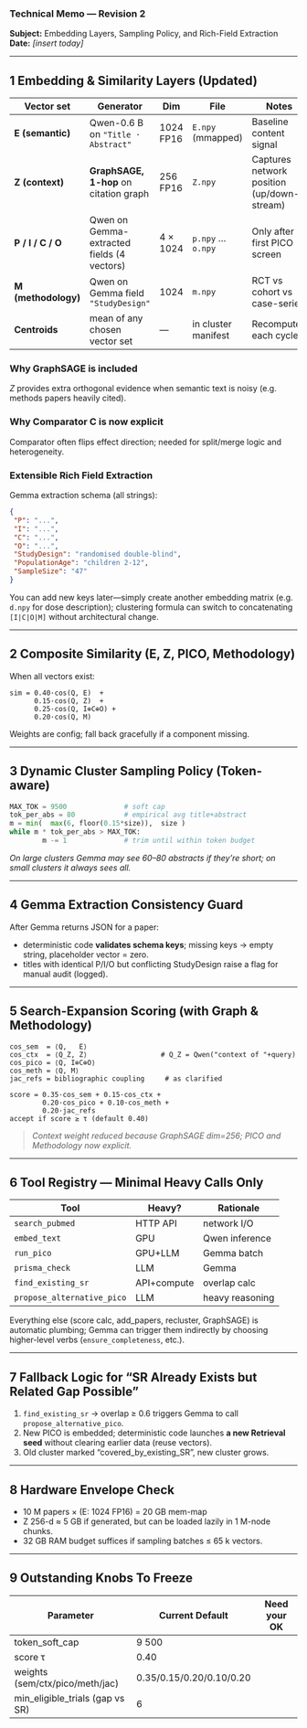 ### **Technical Memo — Revision 2**

**Subject:** Embedding Layers, Sampling Policy, and Rich-Field Extraction
**Date:** *\[insert today]*

---

## 1  Embedding & Similarity Layers  (Updated)

| Vector set          | Generator                                  | Dim       | File                | Notes                                      |
| ------------------- | ------------------------------------------ | --------- | ------------------- | ------------------------------------------ |
| **E (semantic)**    | Qwen-0.6 B on `"Title · Abstract"`         | 1024 FP16 | `E.npy` (mmapped)   | Baseline content signal                    |
| **Z (context)**     | **GraphSAGE, 1-hop** on citation graph     | 256 FP16  | `Z.npy`             | Captures network position (up/down-stream) |
| **P / I / C / O**   | Qwen on Gemma-extracted fields (4 vectors) | 4 × 1024  | `p.npy` … `o.npy`   | Only after first PICO screen               |
| **M (methodology)** | Qwen on Gemma field `"StudyDesign"`        | 1024      | `m.npy`             | RCT vs cohort vs case-series               |
| **Centroids**       | mean of any chosen vector set              | —         | in cluster manifest | Recomputed each cycle                      |

### Why GraphSAGE is included

*Z* provides extra orthogonal evidence when semantic text is noisy (e.g. methods papers heavily cited).

### Why Comparator **C** is now explicit

Comparator often flips effect direction; needed for split/merge logic and heterogeneity.

### Extensible Rich Field Extraction

Gemma extraction schema (all strings):

```json
{
 "P": "...",
 "I": "...",
 "C": "...",
 "O": "...",
 "StudyDesign": "randomised double-blind",
 "PopulationAge": "children 2-12",
 "SampleSize": "47"
}
```

You can add new keys later—simply create another embedding matrix (e.g. `d.npy` for dose description); clustering formula can switch to concatenating `[I|C|O|M]` without architectural change.

---

## 2  Composite Similarity (E, Z, PICO, Methodology)

When all vectors exist:

```
sim = 0.40·cos(Q, E)  +
      0.15·cos(Q, Z)  +
      0.25·cos(Q, I⊕C⊕O) +
      0.20·cos(Q, M)
```

Weights are config; fall back gracefully if a component missing.

---

## 3  Dynamic Cluster Sampling Policy (Token-aware)

```python
MAX_TOK = 9500              # soft cap
tok_per_abs = 80            # empirical avg title+abstract
m = min(  max(6, floor(0.15*size)),  size )
while m * tok_per_abs > MAX_TOK:
        m -= 1              # trim until within token budget
```

*On large clusters Gemma may see 60–80 abstracts if they’re short; on small clusters it always sees all.*

---

## 4  Gemma Extraction Consistency Guard

After Gemma returns JSON for a paper:

* deterministic code **validates schema keys**; missing keys → empty string, placeholder vector = zero.
* titles with identical P/I/O but conflicting StudyDesign raise a flag for manual audit (logged).

---

## 5  Search-Expansion Scoring (with Graph & Methodology)

```
cos_sem  = ⟨Q,   E⟩
cos_ctx  = ⟨Q_Z, Z⟩                  # Q_Z = Qwen("context of "+query)
cos_pico = ⟨Q, I⊕C⊕O⟩
cos_meth = ⟨Q, M⟩
jac_refs = bibliographic coupling     # as clarified

score = 0.35·cos_sem + 0.15·cos_ctx +
        0.20·cos_pico + 0.10·cos_meth +
        0.20·jac_refs
accept if score ≥ τ (default 0.40)
```

> *Context weight reduced because GraphSAGE dim=256; PICO and Methodology now explicit.*

---

## 6  Tool Registry — Minimal Heavy Calls Only

| Tool                       | Heavy?      | Rationale       |
| -------------------------- | ----------- | --------------- |
| `search_pubmed`            | HTTP API    | network I/O     |
| `embed_text`               | GPU         | Qwen inference  |
| `run_pico`                 | GPU+LLM     | Gemma batch     |
| `prisma_check`             | LLM         | Gemma           |
| `find_existing_sr`         | API+compute | overlap calc    |
| `propose_alternative_pico` | LLM         | heavy reasoning |

Everything else (score calc, add\_papers, recluster, GraphSAGE) is automatic plumbing; Gemma can trigger them indirectly by choosing higher-level verbs (`ensure_completeness`, etc.).

---

## 7  Fallback Logic for “SR Already Exists but Related Gap Possible”

1. `find_existing_sr` → overlap ≥ 0.6 triggers Gemma to call `propose_alternative_pico`.
2. New PICO is embedded; deterministic code launches **a new Retrieval seed** without clearing earlier data (reuse vectors).
3. Old cluster marked “covered\_by\_existing\_SR”, new cluster grows.

---

## 8  Hardware Envelope Check

* 10 M papers × (E: 1024 FP16) = 20 GB mem-map
* Z 256-d ≈ 5 GB if generated, but can be loaded lazily in 1 M-node chunks.
* 32 GB RAM budget suffices if sampling batches ≤ 65 k vectors.

---

## 9  Outstanding Knobs To Freeze

| Parameter                         | Current Default          | Need your OK |
| --------------------------------- | ------------------------ | ------------ |
| token\_soft\_cap                  | 9 500                    |              |
| score τ                           | 0.40                     |              |
| weights (sem/ctx/pico/meth/jac)   | 0.35/0.15/0.20/0.10/0.20 |              |
| min\_eligible\_trials (gap vs SR) | 6                        |              |